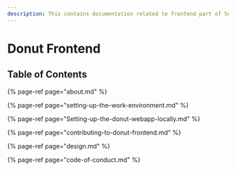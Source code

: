 ```yaml
---
description: This contains documentation related to frontend part of Social Platform Donut
---
```


# Donut Frontend

## Table of Contents

{% page-ref page="about.md" %}

{% page-ref page="setting-up-the-work-environment.md" %}

{% page-ref page="Setting-up-the-donut-webapp-locally.md" %}

{% page-ref page="contributing-to-donut-frontend.md" %}

{% page-ref page="design.md" %}

{% page-ref page="code-of-conduct.md" %}

